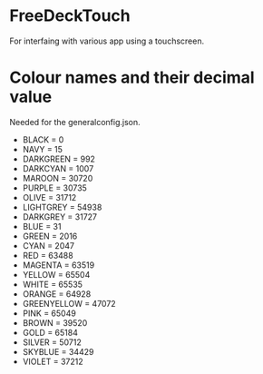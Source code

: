# FreeDeckTouch
 For interfaing with various app using a touchscreen.

# Colour names and their decimal value
 Needed for the generalconfig.json.

- BLACK = 0
- NAVY = 15
- DARKGREEN = 992
- DARKCYAN = 1007
- MAROON = 30720
- PURPLE = 30735
- OLIVE = 31712
- LIGHTGREY = 54938
- DARKGREY = 31727
- BLUE = 31
- GREEN = 2016
- CYAN = 2047
- RED = 63488
- MAGENTA = 63519
- YELLOW = 65504
- WHITE = 65535
- ORANGE = 64928
- GREENYELLOW = 47072
- PINK = 65049   
- BROWN = 39520
- GOLD = 65184
- SILVER = 50712
- SKYBLUE = 34429
- VIOLET = 37212 
